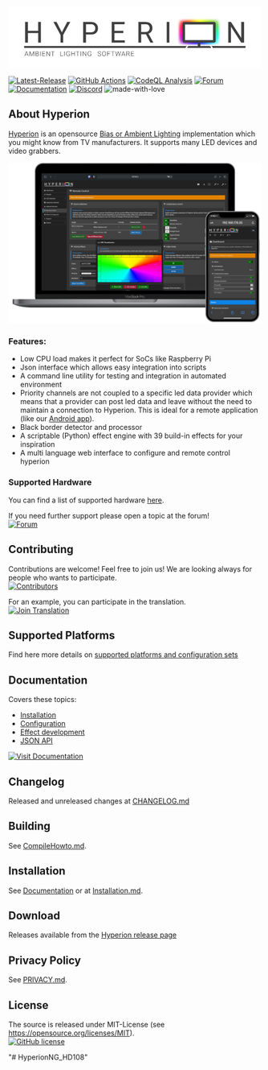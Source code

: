 <picture>
  <source media="(prefers-color-scheme: dark)" srcset="doc/logo_dark.png">
  <source media="(prefers-color-scheme: light)" srcset="doc/logo_light.png">
  <img alt="Hyperion" src="doc/logo_light.png">
</picture>

[![Latest-Release](https://img.shields.io/github/v/release/hyperion-project/hyperion.ng?include_prereleases&label=Latest%20Release&logo=github&logoColor=white&color=0f83e7)](https://github.com/hyperion-project/hyperion.ng/releases)
[![GitHub Actions](https://github.com/hyperion-project/hyperion.ng/workflows/Hyperion%20CI%20Build/badge.svg?branch=master)](https://github.com/hyperion-project/hyperion.ng/actions)
[![CodeQL Analysis](https://github.com/hyperion-project/hyperion.ng/actions/workflows/codeql.yml/badge.svg)](https://github.com/hyperion-project/hyperion.ng/actions/workflows/codeql.yml)
[![Forum](https://img.shields.io/website/https/hyperion-project.org.svg?label=Forum&down_color=red&down_message=offline&up_color=4bc51d&up_message=online&logo=homeadvisor&logoColor=white)](https://www.hyperion-project.org)
[![Documentation](https://img.shields.io/website/https/docs.hyperion-project.org.svg?label=Documentation&down_color=red&down_message=offline&up_color=4bc51d&up_message=online&logo=read-the-docs)](https://docs.hyperion-project.org)
[![Discord](https://img.shields.io/discord/785578322167463937?label=Discord&logo=discord&logoColor=white&color=4bc51d)](https://discord.gg/XtVTb3HEKS)
![made-with-love](https://img.shields.io/badge/Made%20With-&#9829;-ff0000.svg)

## About Hyperion

[Hyperion](https://github.com/hyperion-project/hyperion.ng) is an opensource [Bias or Ambient Lighting](https://en.wikipedia.org/wiki/Bias_lighting) implementation which you might know from TV manufacturers. It supports many LED devices and video grabbers.

![Screenshot](doc/screenshot.png)

### Features:

* Low CPU load makes it perfect for SoCs like Raspberry Pi
* Json interface which allows easy integration into scripts
* A command line utility for testing and integration in automated environment
* Priority channels are not coupled to a specific led data provider which means that a provider can post led data and leave without the need to maintain a connection to Hyperion. This is ideal for a remote application (like our [Android app](https://play.google.com/store/apps/details?id=nl.hyperion.hyperionpro)).
* Black border detector and processor
* A scriptable (Python) effect engine with 39 build-in effects for your inspiration
* A multi language web interface to configure and remote control hyperion

### Supported Hardware

You can find a list of supported hardware [here](https://docs.hyperion-project.org/en/user/leddevices/).

If you need further support please open a topic at the forum!<br>
[![Forum](https://img.shields.io/website/https/hyperion-project.org.svg?label=Forum&down_color=red&down_message=offline&up_color=4bc51d&up_message=online&logo=homeadvisor&logoColor=white)](https://www.hyperion-project.org)

## Contributing

Contributions are welcome! Feel free to join us! We are looking always for people who wants to participate.<br>
[![Contributors](https://img.shields.io/github/contributors/hyperion-project/hyperion.ng.svg?label=Contributors&logo=github&logoColor=white)](https://github.com/hyperion-project/hyperion.ng/graphs/contributors)

For an example, you can participate in the translation.<br>
[![Join Translation](https://img.shields.io/badge/POEditor-4bc51d.svg?label=Join%20Translation)](https://poeditor.com/join/project/Y4F6vHRFjA)

## Supported Platforms

Find here more details on [supported platforms and configuration sets](doc/development/SupportedPlatforms.md)

## Documentation
Covers these topics:
- [Installation](https://docs.hyperion-project.org/en/user/Installation.html)
- [Configuration](https://docs.hyperion-project.org/en/user/Configuration.html)
- [Effect development](https://docs.hyperion-project.org/en/effects/#effect-files)
- [JSON API](https://docs.hyperion-project.org/en/json/)

[![Visit Documentation](https://img.shields.io/website/https/docs.hyperion-project.org.svg?label=Documentation&down_color=red&down_message=offline&up_color=4bc51d&up_message=online&logo=read-the-docs)](https://docs.hyperion-project.org)

## Changelog
Released and unreleased changes at [CHANGELOG.md](CHANGELOG.md)

## Building
See [CompileHowto.md](doc/development/CompileHowto.md).

## Installation
See [Documentation](https://docs.hyperion-project.org/en/user/Installation.html) or at [Installation.md](Installation.md).

## Download
Releases available from the [Hyperion release page](https://github.com/hyperion-project/hyperion.ng/releases)

## Privacy Policy
See [PRIVACY.md](PRIVACY.md).

## License
The source is released under MIT-License (see https://opensource.org/licenses/MIT).<br>
[![GitHub license](https://img.shields.io/badge/License-MIT-yellow.svg)](https://raw.githubusercontent.com/hyperion-project/hyperion.ng/master/LICENSE)

"# HyperionNG_HD108" 
